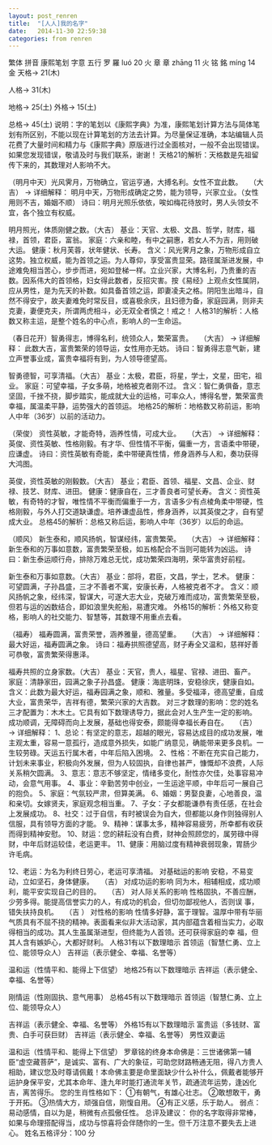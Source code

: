```yaml
---
layout: post_renren
title:  "[人人]我的名字"
date:   2014-11-30 22:59:38
categories: from renren
---
```

繁体	拼音	康熙笔划	字意	五行
罗 羅	luó	20	火
章 章	zhāng	11	火
铭 銘	míng	14	金
天格-> 21(木)

人格-> 31(木)

地格-> 25(土)	外格-> 15(土)


总格-> 45(土)
 说明：字的笔划以《康熙字典》为准，康熙笔划计算方法与简体笔划有所区别，不能以现在计算笔划的方法去计算。为尽量保证准确，本站编辑人员花费了大量时间和精力与《康熙字典》原版进行过全面核对，一般不会出现错误。如果您发现错误，敬请及时与我们联系，谢谢！
天格21的解析：天格数是先祖留传下来的，其数理对人影响不大。

（明月中天）光风霁月，万物确立，官运亨通，大搏名利。女性不宜此数。　　（大吉）
→ 详细解释：
明月中天，万物形成确定之势，能为领导，兴家立业。（女性用则不吉，婚姻不顺）
诗曰：明月光照乐依依，唉如梅花待放时，男人头领女不宜，各个独立有权威。

明月照光，体质刚健之数。（大吉）
基业：天官、太极、文昌、哲学，财库，福禄，首领，君臣，富翁。
家庭：六亲和睦，有中之嗣惠，若女人不为吉，用则破大运。
健康：秋月芙蓉，状年健状、长寿。
含义：风光霁月之象，万物形成自立这势。独立权威，能为首领之运。为人尊仰，享受富贵显荣。路径属渐进发展，中途难免相当苦心，步步而进，宛如登梯一样。立业兴家，大博名利，乃贵重的吉数。因系伟大的首领格，妇女得此数者，反招灾害。按《易经》上观点女性属阴，应从男性，是为先天的补数。如具备首领之运，即妻凌夫之格。阴阳生出暗斗，自然不得安宁，故夫妻难免时常反目，或喜极余庆，且妇德为备，家庭园满，则非夫克妻，妻便克夫，所谓两虎相斗，必无双全者慎之！戒之！ 
人格31的解析：人格数又称主运，是整个姓名的中心点，影响人的一生命运。

（春日花开）智勇得志，博得名利，统领众人，繁荣富贵。　　（大吉）
→ 详细解释：
此数大吉，富贵繁荣的领导运，女性用亦无妨。
诗曰：智勇得志意气新，建立声誉事业成，富贵幸福将有到，为人领导德望高。

智勇德智，可享清福。（大吉）
基业：太极，君臣，将星，学士，文星，田宅，祖业。
家庭：可望幸福，子女多萌，地格被克者刚不过。
含义：智仁勇俱备，意志坚固，千挫不挠，脚步踏实，能成就大业的运格，可率众人，博得名誉，繁荣富贵幸福，属温柔平静，运势强大的首领运。 
地格25的解析：地格数又称前运，影响人中年（36岁）以前的活动力。

（荣俊） 资性英敏，才能奇特，涵养性情，可成大业。　　（大吉）
→ 详细解释：
英俊、资性英敏、性格刚毅。有才华、但性情不平衡，偏重一方，言语柔中带硬，应谦虚。
诗曰：资性英敏有奇能，柔中带硬真性情，修身涵养与人和，奏功获得大鸿图。

英俊，资性英敏的刚毅数。（大吉）
基业；君臣、首领、福星、文昌、企业、财禄、技艺、财库、进田。
健康：健康自在，三才善良者可望长寿。
含义：资性英敏，有奇特的才智，唯性情不平衡而偏重于一方，言语多少有点棱角柔中带硬，性格刚毅，与外人打交道缺谦虚。培养谦虚品性，修身涵养，以其英俊之才，自有望成大业。 
总格45的解析：总格又称后运，影响人中年（36岁）以后的命运。

（顺风） 新生泰和，顺风扬帆，智谋经纬，富贵繁荣。　　（大吉）
→ 详细解释：
新生泰和的万事如意数，富贵繁荣至极，如五格配合不当则可能转为凶运。
诗曰：新生泰运顺行舟，排除万难总无忧，成功繁荣四海明，荣华富贵好前程。

新生泰和万事如意数。（大吉）
基业：部将，君臣，文昌，学士，艺术。
健康：可望圆满，子孙昌盛，三才不善者不寓，安康长寿，人格被克者不才。
含义：顺风扬帆之象，经纬深，智谋大，可遂大志大业，克破万难而成功，富贵繁荣至极，但若与运的凶数结合，即如浪里失舵船，易遭灾难。 
外格15的解析：外格又称变格，影响人的社交能力、智慧等，其数理不用重点去看。

（福寿） 福寿圆满，富贵荣誉，涵养雅量，德高望重。　　（大吉）
→ 详细解释：
最大好运，福寿圆满之象。
诗曰：福寿拱照德望高，财子寿全又温和，慈祥好善可恭敬，富贵繁荣得惠泽。

福寿共照的立身家数。（大吉）
基业：天官，贵人，福星、官禄、进田、畜产。
家庭：清静家田，园满之象子孙昌盛。
健康：海底明珠，安稳徐庆，健康自如。
含义：此数为最大好运，福寿园满之象，顺和、雅量。多受福泽，德高望重，自成大业，富贵荣华，吉祥有德，繁荣兴家的大吉数。 
对三才数理的影响：您的姓名三才配置为：木木土。它具有如下数理诱导力，据此会对人生产生一定的影响。
成功顺调，无障碍而向上发展，基础也得安泰，颇能得幸福长寿自在。　　（吉） 
→ 详细解释：
1、总论：有坚定的意志，超越的眼光，容易达成目的成功发展，唯主观太重，容易一意孤行，造成意外损失，如能广纳意见，确能带来更多良机。一生较劳碌。天运五行属木者，中年后陷入困境。
2、性格：不断在充实自己能力，计划未来事业，积极向外发展，但为人较固执，自律也甚严，慷慨却不浪费，人际关系稍欠圆满。
3、意志：意志不够坚定，情绪多变化，耐性亦欠佳，处事容易冲动，会意气用事。
4、事业：辛勤苦劳中创业，一生运途平顺，中年后可一展自己的抱负。
5、家庭：气氛较严肃，但算美满。
6、婚姻：男娶良妻，心地善良，温和亲切。女嫁贤夫，家庭观念相当重。
7、子女：子女都能谦恭有责任感，在社会上发展成功。
8、社交：过于自信，有时被误会为自大，但都能以身作则独得别人信服，具有领导方面的才能。
9、精神：谋事太多，精神容易疲劳，所幸都有收获而得到精神安慰。
10、财运：您的耕耘没有白费，财神会照顾您的，属劳碌中得财，中年后财运较佳，老运更丰。
11、健康：用脑过度有精神衰弱现象，胃肠少许毛病。

12、老运：为名为利终日劳心，老运可享清福。
对基础运的影响 
安稳，不易变动，立如坚石，身体健康。　　（吉）
对成功运的影响 
同为木，相辅相成，成功顺利，能平安实现自己的目的。　　（吉）
对人际关系的影响	性格固执，不善应酬，少劳多得。能提高信誉实力的人，有成功的机会，但切勿鄙视他人，否则误
事，错失扶持良机。　　（吉 ）
对性格的影响	性情多好静，富于理智。温厚中带有华丽气质具有不屈不挠的精神。表面看来似非大活动家，其内部蕴含着相当实力，必取得相当的成功。其人生虽属渐进型，但终能为人首领。还可获得家庭的幸
福，但其人含有嫉妒心，大都好财利。 
人格31有以下数理暗示	首领运（智慧仁勇、立上位、能领导众人）
吉祥运（表示健全、幸福、名誉等）

温和运（性情平和、能得上下信望） 
地格25有以下数理暗示	吉祥运（表示健全、幸福、名誉等）

刚情运（性刚固执、意气用事） 
总格45有以下数理暗示	首领运（智慧仁勇、立上位、能领导众人）

吉祥运（表示健全、幸福、名誉等） 
外格15有以下数理暗示	富贵运（多钱财、富贵、白手可获巨财）
吉祥运（表示健全、幸福、名誉等）
男性双妻运

温和运（性情平和、能得上下信望） 
罗章铭的终身本命佛是：三世诸佛第一辅臣“虚空藏菩萨”，是诚实、富有、广大的象征，可助您财路畅通无阻，得八方贵人相助，建议您及时尊请佩戴！本命佛主要是命里面缺少什么补什么，佩戴者能够开运护身保平安，尤其本命年、逢九年时能打通流年关节，疏通流年运势，逢凶化吉，离苦得乐。
您的生肖性格如下：
①有朝气，有雄心壮志。
②敢想敢干，勇于开拓。
③热情大方，顽强自信，刚愎自用。
④有正义感，乐于助人。
弱点：易动感情，自以为是，稍微有点孤傲任性。 
总评及建议：
  你的名字取得非常棒，如果与命理搭配得当，成功与惊喜将会伴随你的一生。但千万注意不要失去上进心。 姓名五格评分：100 分 